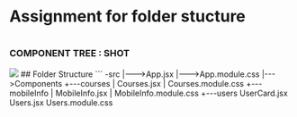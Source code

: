 <h1> Assignment for folder stucture<h1>
  <h3> COMPONENT TREE : SHOT </h3>
  <img src="https://masai-course.s3.ap-south-1.amazonaws.com/editor/uploads/2022-11-22/unnamed_236167.gif"> 
 ## Folder Structure  
```
  -src
      |--->App.jsx
      |--->App.module.css
      |--->Components
          +---courses
          |       Courses.jsx
          |       Courses.module.css
          +---mobileInfo
          |       MobileInfo.jsx
          |       MobileInfo.module.css
          +---users
                  UserCard.jsx
                  Users.jsx
                  Users.module.css
  
  
